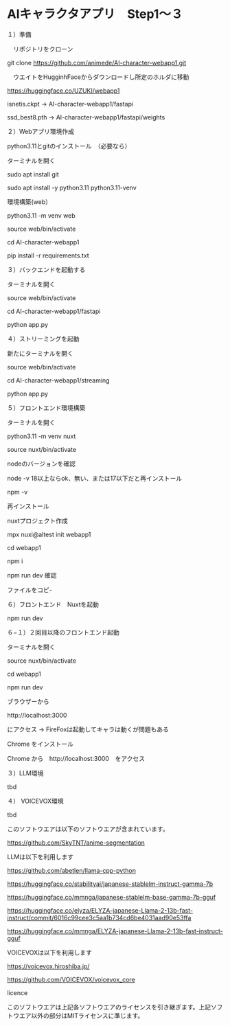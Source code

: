 # AIキャラクタアプリ　Step1〜３
１）準備

　リポジトリをクローン

  git clone https://github.com/animede/AI-character-webapp1.git
 
 
　ウエイトをHugginhFaceからダウンロードし所定のホルダに移動

  https://huggingface.co/UZUKI/webapp1

  isnetis.ckpt -> AI-character-webapp1/fastapi

  ssd_best8.pth -> AI-character-webapp1/fastapi/weights



２）Webアプリ環境作成

  python3.11とgitのインストール　（必要なら）

  ターミナルを開く

  sudo apt install git

  sudo apt install -y python3.11 python3.11-venv

  環境構築(web）

  python3.11 -m venv web

  source web/bin/activate

  cd  AI-character-webapp1

  pip install -r requirements.txt
  


３）バックエンドを起動する

  ターミナルを開く

  source web/bin/activate

  cd AI-character-webapp1/fastapi

  python app.py
  


４）ストリーミングを起動

  新たにターミナルを開く

  source web/bin/activate

  cd AI-character-webapp1/streaming

  python app.py


５）フロントエンド環境構築

ターミナルを開く

python3.11 -m venv nuxt

source nuxt/bin/activate

nodeのバージョンを確認

node -v  18以上ならok、無い、または17以下だと再インストール

npm -v 

再インストール




nuxtプロジェクト作成

mpx nuxi@altest init webapp1

cd webapp1

npm i

npm run dev 確認

ファイルをコピ-


６）フロントエンド　Nuxtを起動

npm run dev 


６−１）２回目以降のフロントエンド起動

ターミナルを開く

source nuxt/bin/activate

cd webapp1

npm run dev 


ブラウザーから

http://localhost:3000

にアクセス -> FireFoxは起動してキャラは動くが問題もある

Chrome をインストール

Chrome から　http://localhost:3000　をアクセス



３）LLM環境

tbd



４） VOICEVOX環境

tbd



このソフトウエアは以下のソフトウエアが含まれています。

https://github.com/SkyTNT/anime-segmentation

LLMは以下を利用します

https://github.com/abetlen/llama-cpp-python

https://huggingface.co/stabilityai/japanese-stablelm-instruct-gamma-7b

https://huggingface.co/mmnga/japanese-stablelm-base-gamma-7b-gguf

https://huggingface.co/elyza/ELYZA-japanese-Llama-2-13b-fast-instruct/commit/6016c99cee3c5aa1b734cd6be4031aad90e53ffa

https://huggingface.co/mmnga/ELYZA-japanese-Llama-2-13b-fast-instruct-gguf


VOICEVOXは以下を利用します

https://voicevox.hiroshiba.jp/

https://github.com/VOICEVOX/voicevox_core


licence

このソフトウエアは上記各ソフトウエアのライセンスを引き継ぎます。上記ソフトウエア以外の部分はMITライセンスに準じます。




